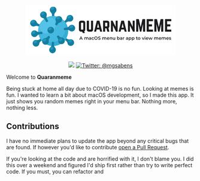 <p align="center">
    <img src="Logo.png" width="400" max-width="90%" alt="quaranMEME" />
</p>

<p align="center">
    <img src="https://img.shields.io/badge/Swift-5.1-orange.svg" />
    <a href="https://twitter.com/mgsabens">
        <img src="https://img.shields.io/badge/twitter-@mgsabens-blue.svg?style=flat" alt="Twitter: @mgsabens" />
    </a>
</p>

Welcome to **Quaranmeme**

Being stuck at home all day due to COVID-19 is no fun. Looking at memes is fun. I wanted to learn a bit about macOS development, so I made this app. It just shows you random memes right in your menu bar. Nothing more, nothing less.

## Contributions

I have no immediate plans to update the app beyond any critical bugs that are found. If however you'd like to contribute [open a Pull Request](https://github.com/sabensm/quaranmeme/pull/new).

If you're looking at the code and are horrified with it, I don't blame you. I did this over a weekend and figured I'd ship first rather than try to write perfect code. If you must, you can refactor and 
